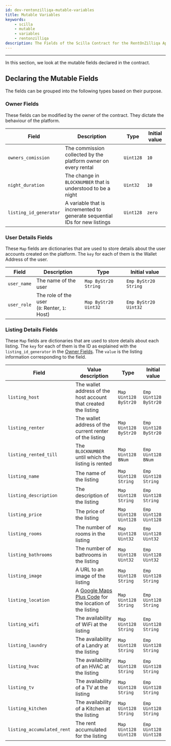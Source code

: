 ```yaml
---
id: dev-rentonzilliqa-mutable-variables
title: Mutable Variables
keywords:
    - scilla
    - mutable
    - variables
    - rentonzilliqa
description: The Fields of the Scilla Contract for the RentOnZilliqa Application
---
```


---

In this section, we look at the mutable fields declared in the contract.

## Declaring the Mutable Fields

The fields can be grouped into the following types based on their purpose.

### Owner Fields

These fields can be modified by the owner of the contract. They dictate the behaviour of the platform.

| Field                  | Description                                                                | Type      | Initial value |
| ---------------------- | -------------------------------------------------------------------------- | --------- | ------------- |
| `owners_comission`     | The commission collected by the platform owner on every rental             | `Uint128` | `10`          |
| `night_duration`       | The change in `BLOCKNUMBER` that is understood to be a night               | `Uint32`  | `10`          |
| `listing_id_generator` | A variable that is incremented to generate sequential IDs for new listings | `Uint128` | `zero`        |

### User Details Fields

These `Map` fields are dictionaries that are used to store details about the user accounts created on the platform. The `key` for each of them is the Wallet Address of the user.

| Field       | Description                                       | Type                 | Initial value        |
| ----------- | ------------------------------------------------- | -------------------- | -------------------- |
| `user_name` | The name of the user                              | `Map ByStr20 String` | `Emp ByStr20 String` |
| `user_role` | The role of the user<br/>(`0`: Renter, `1`: Host) | `Map ByStr20 Uint32` | `Emp ByStr20 Uint32` |

### Listing Details Fields

These `Map` fields are dictionaries that are used to store details about each listing. The `key` for each of them is the ID as explained with the `listing_id_generator` in the [Owner Fields](#owner-fields). The `value` is the listing information corresponding to the field.

| Field                      | Value description                                                                             | Type                  | Initial value         |
| -------------------------- | --------------------------------------------------------------------------------------------- | --------------------- | --------------------- |
| `listing_host`             | The wallet address of the host account that created the listing                               | `Map Uint128 ByStr20` | `Emp Uint128 ByStr20` |
| `listing_renter`           | The wallet address of the current renter of the listing                                       | `Map Uint128 ByStr20` | `Emp Uint128 ByStr20` |
| `listing_rented_till`      | The `BLOCKNUMBER` until which the listing is rented                                           | `Map Uint128 BNum`    | `Emp Uint128 BNum`    |
| `listing_name`             | The name of the listing                                                                       | `Map Uint128 String`  | `Emp Uint128 String`  |
| `listing_description`      | The description of the listing                                                                | `Map Uint128 String`  | `Emp Uint128 String`  |
| `listing_price`            | The price of the listing                                                                      | `Map Uint128 Uint128` | `Emp Uint128 Uint128` |
| `listing_rooms`            | The number of rooms in the listing                                                            | `Map Uint128 Uint32`  | `Emp Uint128 Uint32`  |
| `listing_bathrooms`        | The number of bathrooms in the listing                                                        | `Map Uint128 Uint32`  | `Emp Uint128 Uint32`  |
| `listing_image`            | A URL to an image of the listing                                                              | `Map Uint128 String`  | `Emp Uint128 String`  |
| `listing_location`         | A [Google Maps Plus Code](https://maps.google.com/pluscodes/) for the location of the listing | `Map Uint128 String`  | `Emp Uint128 String`  |
| `listing_wifi`             | The availability of WiFi at the listing                                                       | `Map Uint128 String`  | `Emp Uint128 String`  |
| `listing_laundry`          | The availability of a Landry at the listing                                                   | `Map Uint128 String`  | `Emp Uint128 String`  |
| `listing_hvac`             | The availability of an HVAC at the listing                                                    | `Map Uint128 String`  | `Emp Uint128 String`  |
| `listing_tv`               | The availability of a TV at the listing                                                       | `Map Uint128 String`  | `Emp Uint128 String`  |
| `listing_kitchen`          | The availability of a Kitchen at the listing                                                  | `Map Uint128 String`  | `Emp Uint128 String`  |
| `listing_accumulated_rent` | The rent accumulated for the listing                                                          | `Map Uint128 Uint128` | `Emp Uint128 Uint128` |
